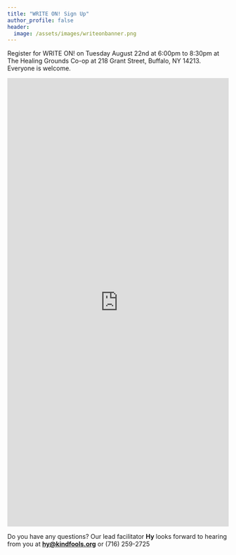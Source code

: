 ```yaml
---
title: "WRITE ON! Sign Up"
author_profile: false
header:
  image: /assets/images/writeonbanner.png
---
```


Register for WRITE ON! on Tuesday August 22nd at 6:00pm to 8:30pm
at The Healing Grounds Co-op at 218 Grant Street, Buffalo, NY 14213.
Everyone is welcome.

<iframe src="https://docs.google.com/forms/d/e/1FAIpQLSek_PrcGqo_f9EajHCTh6m_Bg7T76rrjXrG3EChmPoMTyvUvg/viewform?embedded=true&usp=pp_url&entry.1094639681=Tues+Aug+22nd+at+6:00pm+at+Healing+Grounds" width="100%" height="1020" frameborder="0" marginheight="0" marginwidth="0" onload = "window.parent.scrollTo(0,0)">Loading…</iframe>

Do you have any questions? Our lead facilitator **Hy** looks forward to hearing from you at **[hy@kindfools.org](mailto:hy@kindfools.org)** or (716) 259-2725
